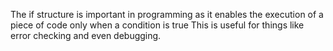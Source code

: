 The if structure is important in programming as it enables the execution of a piece of code only when a condition is true
This is useful for things like error checking and even debugging.